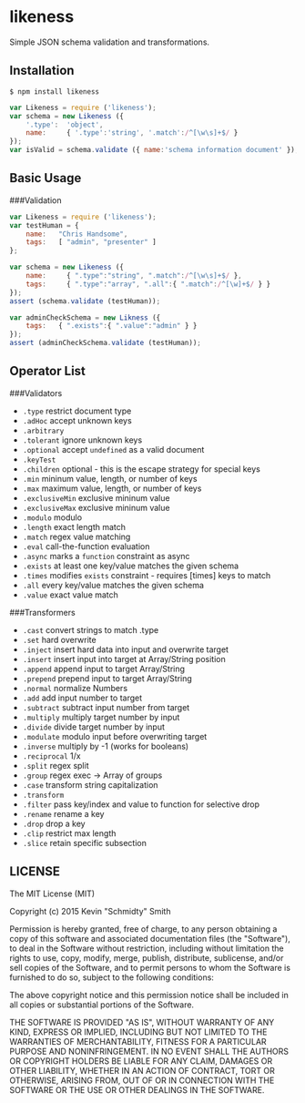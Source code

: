 likeness
========

Simple JSON schema validation and transformations.


Installation
------------
```shell
$ npm install likeness
```
```javascript
var Likeness = require ('likeness');
var schema = new Likeness ({
    '.type':  'object',
    name:     { '.type':'string', '.match':/^[\w\s]+$/ }
});
var isValid = schema.validate ({ name:'schema information document' });
```


Basic Usage
-----------
###Validation
```javascript
var Likeness = require ('likeness');
var testHuman = {
    name:   "Chris Handsome",
    tags:   [ "admin", "presenter" ]
};

var schema = new Likeness ({
    name:     { ".type":"string", ".match":/^[\w\s]+$/ },
    tags:     { ".type":"array", ".all":{ ".match":/^[\w]+$/ } }
});
assert (schema.validate (testHuman));

var adminCheckSchema = new Likness ({
    tags:   { ".exists":{ ".value":"admin" } }
});
assert (adminCheckSchema.validate (testHuman));
```


Operator List
-------------
###Validators
 * `.type`          restrict document type
 * `.adHoc`         accept unknown keys
 * `.arbitrary`
 * `.tolerant`      ignore unknown keys
 * `.optional`      accept `undefined` as a valid document
 * `.keyTest`
 * `.children`      optional - this is the escape strategy for special keys
 * `.min`           mininum value, length, or number of keys
 * `.max`           maximum value, length, or number of keys
 * `.exclusiveMin`  exclusive mininum value
 * `.exclusiveMax`  exclusive mininum value
 * `.modulo`        modulo
 * `.length`        exact length match
 * `.match`         regex value matching
 * `.eval`          call-the-function evaluation
 * `.async`         marks a `function` constraint as async
 * `.exists`        at least one key/value matches the given schema
 * `.times`         modifies `exists` constraint - requires [times] keys to match
 * `.all`           every key/value matches the given schema
 * `.value`         exact value match

###Transformers
 * `.cast`          convert strings to match .type
 * `.set`           hard overwrite
 * `.inject`        insert hard data into input and overwrite target
 * `.insert`        insert input into target at Array/String position
 * `.append`        append input to target Array/String
 * `.prepend`       prepend input to target Array/String
 * `.normal`        normalize Numbers
 * `.add`           add input number to target
 * `.subtract`      subtract input number from target
 * `.multiply`      multiply target number by input
 * `.divide`        divide target number by input
 * `.modulate`      modulo input before overwriting target
 * `.inverse`       multiply by -1 (works for booleans)
 * `.reciprocal`    1/x
 * `.split`         regex split
 * `.group`         regex exec -> Array of groups
 * `.case`          transform string capitalization
 * `.transform`
 * `.filter`        pass key/index and value to function for selective drop
 * `.rename`        rename a key
 * `.drop`          drop a key
 * `.clip`          restrict max length
 * `.slice`         retain specific subsection


LICENSE
-------
The MIT License (MIT)

Copyright (c) 2015 Kevin "Schmidty" Smith

Permission is hereby granted, free of charge, to any person obtaining a copy
of this software and associated documentation files (the "Software"), to deal
in the Software without restriction, including without limitation the rights
to use, copy, modify, merge, publish, distribute, sublicense, and/or sell
copies of the Software, and to permit persons to whom the Software is
furnished to do so, subject to the following conditions:

The above copyright notice and this permission notice shall be included in all
copies or substantial portions of the Software.

THE SOFTWARE IS PROVIDED "AS IS", WITHOUT WARRANTY OF ANY KIND, EXPRESS OR
IMPLIED, INCLUDING BUT NOT LIMITED TO THE WARRANTIES OF MERCHANTABILITY,
FITNESS FOR A PARTICULAR PURPOSE AND NONINFRINGEMENT. IN NO EVENT SHALL THE
AUTHORS OR COPYRIGHT HOLDERS BE LIABLE FOR ANY CLAIM, DAMAGES OR OTHER
LIABILITY, WHETHER IN AN ACTION OF CONTRACT, TORT OR OTHERWISE, ARISING FROM,
OUT OF OR IN CONNECTION WITH THE SOFTWARE OR THE USE OR OTHER DEALINGS IN THE
SOFTWARE.

